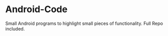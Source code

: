 Android-Code
============

Small Android programs to highlight small pieces of functionality. Full Repo included.